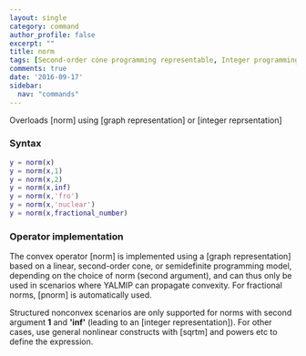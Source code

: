 ```yaml
---
layout: single
category: command
author_profile: false
excerpt: ""
title: norm
tags: [Second-order cone programming representable, Integer programming representable, Semidefinite programming representable]
comments: true
date: '2016-09-17'
sidebar:
  nav: "commands"
---
```


Overloads [norm] using [graph representation] or [integer reprsentation]

### Syntax

````matlab
y = norm(x)
y = norm(x,1)
y = norm(x,2)
y = norm(x,inf)
y = norm(x,'fro')
y = norm(x,'nuclear')
y = norm(x,fractional_number)
````

### Operator implementation

The convex operator [norm] is implemented using a [graph representation] based on a linear, second-order cone, or semidefinite programming model, depending on the choice of norm (second argument), and can thus only be used in scenarios where YALMIP can propagate convexity. For fractional norms, [pnorm] is automatically used.

Structured nonconvex scenarios are only supported for norms with second argument **1** and **'inf'** (leading to an [integer representation]). For other cases, use general nonlinear constructs with [sqrtm] and powers etc to define the expression.
